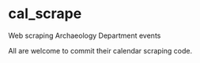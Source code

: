 # cal_scrape
Web scraping Archaeology Department events

All are welcome to commit their calendar scraping code.
